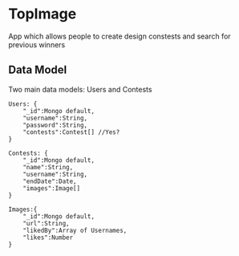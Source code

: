 # TopImage

App which allows people to create design constests and search for previous winners

## Data Model

Two main data models: Users and Contests

```
Users: {
    "_id":Mongo default,
    "username":String,
    "password":String,
    "contests":Contest[] //Yes?
}
```

```
Contests: {
    "_id":Mongo default,
    "name":String,
    "username":String,
    "endDate":Date,
    "images":Image[]
}
```

```
Images:{
    "_id":Mongo default,
    "url":String,
    "likedBy":Array of Usernames,
    "likes":Number
}
```
